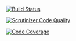 [![Build Status](https://travis-ci.org/void-sector/xml-transform.svg?branch=master)](https://travis-ci.org/void-sector/xml-transform)


[![Scrutinizer Code Quality](https://scrutinizer-ci.com/g/void-sector/xml-transform/badges/quality-score.png?b=master)](https://scrutinizer-ci.com/g/void-sector/xml-transform/?branch=master)

[![Code Coverage](https://scrutinizer-ci.com/g/void-sector/xml-transform/badges/coverage.png?b=master)](https://scrutinizer-ci.com/g/void-sector/xml-transform/?branch=master)
